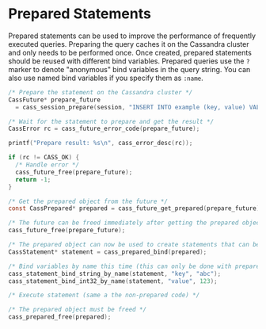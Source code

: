 # Prepared Statements

Prepared statements can be used to improve the performance of frequently executed queries. Preparing the query caches it on the Cassandra cluster and only needs to be performed once. Once created, prepared statements should be reused with different bind variables. Prepared queries use the `?` marker to denote "anonymous" bind variables in the query string. You can also use named bind variables if you specify them as `:name`.

```c
/* Prepare the statement on the Cassandra cluster */
CassFuture* prepare_future
  = cass_session_prepare(session, "INSERT INTO example (key, value) VALUES (:key, :value)");

/* Wait for the statement to prepare and get the result */
CassError rc = cass_future_error_code(prepare_future);

printf("Prepare result: %s\n", cass_error_desc(rc));

if (rc != CASS_OK) {
  /* Handle error */
  cass_future_free(prepare_future);
  return -1;
}

/* Get the prepared object from the future */
const CassPrepared* prepared = cass_future_get_prepared(prepare_future);

/* The future can be freed immediately after getting the prepared object */
cass_future_free(prepare_future);

/* The prepared object can now be used to create statements that can be executed */
CassStatement* statement = cass_prepared_bind(prepared);

/* Bind variables by name this time (this can only be done with prepared statements)*/
cass_statement_bind_string_by_name(statement, "key", "abc");
cass_statement_bind_int32_by_name(statement, "value", 123);

/* Execute statement (same a the non-prepared code) */

/* The prepared object must be freed */
cass_prepared_free(prepared);
```

